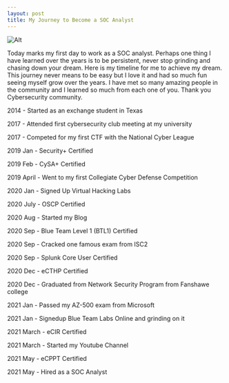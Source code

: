 ```yaml
---
layout: post
title: My Journey to Become a SOC Analyst 
---
```

![Alt](https://bohansec.com/assets/soc/1.jpg "Photo by Fab Lentz on Unsplash")

Today marks my first day to work as a SOC analyst. Perhaps one thing I have learned over the years is to be persistent, never stop grinding and chasing down your dream. Here is my timeline for me to achieve my dream. This journey never means to be easy but I love it and had so much fun seeing myself grow over the years. I have met so many amazing people in the community and I learned so much from each one of you. Thank you Cybersecurity community.

2014 - Started as an exchange student in Texas

2017 - Attended first cybersecurity club meeting at my university 

2017 - Competed for my first CTF with the National Cyber League

2019 Jan - Security+ Certified 

2019 Feb - CySA+ Certified

2019 April - Went to my first Collegiate Cyber Defense Competition 

2020 Jan - Signed Up Virtual Hacking Labs

2020 July - OSCP Certified

2020 Aug - Started my Blog

2020 Sep - Blue Team Level 1 (BTL1) Certified

2020 Sep - Cracked one famous exam from ISC2

2020 Sep - Splunk Core User Certified 

2020 Dec - eCTHP Certified

2020 Dec - Graduated from Network Security Program from Fanshawe college

2021 Jan - Passed my AZ-500 exam from Microsoft

2021 Jan - Signedup Blue Team Labs Online and grinding on it 

2021 March - eCIR Certified

2021 March - Started my Youtube Channel

2021 May - eCPPT Certified

2021 May - Hired as a SOC Analyst


